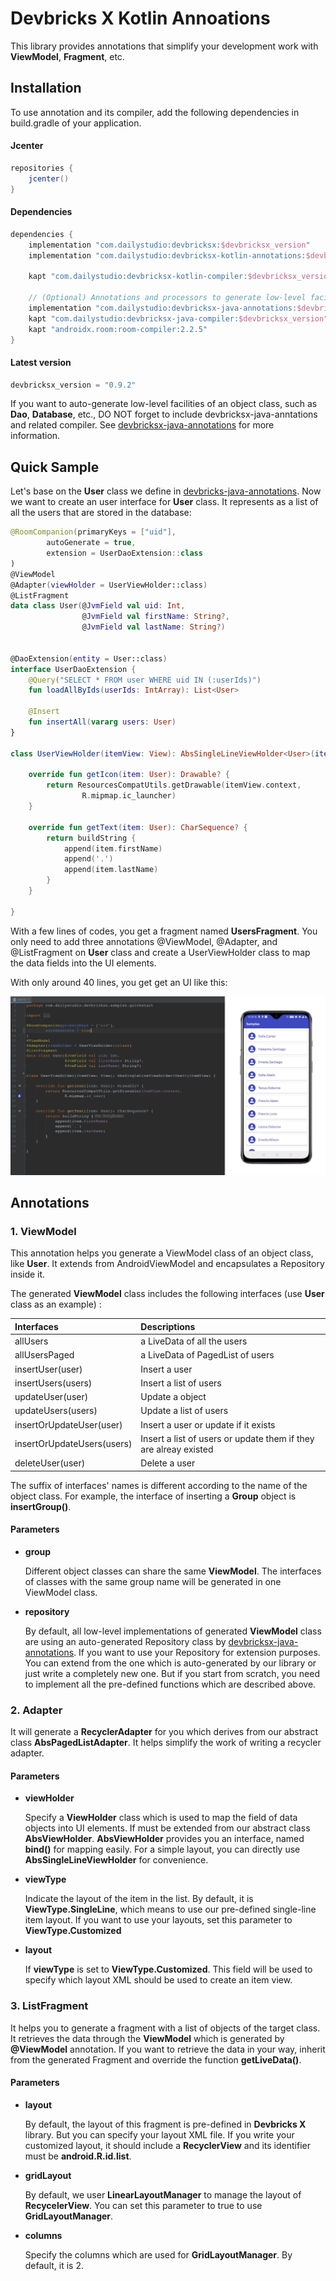 # Devbricks X Kotlin Annoations
This library provides annotations that simplify your development work with **ViewModel**, **Fragment**, etc.

## Installation
To use annotation and its compiler, add the following dependencies in build.gradle of your application.

#### Jcenter

```groovy
repositories { 
    jcenter()
}
```

#### Dependencies

```groovy
dependencies {
    implementation "com.dailystudio:devbricksx:$devbricksx_version"
    implementation "com.dailystudio:devbricksx-kotlin-annotations:$devbricksx_version"

    kapt "com.dailystudio:devbricksx-kotlin-compiler:$devbricksx_version"

    // (Optional) Annotations and processors to generate low-level facilities, such as Dao, Database, etc. 
    implementation "com.dailystudio:devbricksx-java-annotations:$devbricksx_version"
    kapt "com.dailystudio:devbricksx-java-compiler:$devbricksx_version"
    kapt "androidx.room:room-compiler:2.2.5"
}
```

#### Latest version

```groovy
devbricksx_version = "0.9.2"
```

If you want to auto-generate low-level facilities of an object class, such as **Dao**, **Database**, etc., DO NOT forget to include devbricksx-java-anntations and related compiler. See [devbricksx-java-annotations](../devbricksx-java-annotations/README.md) for more information.

## Quick Sample

Let's base on the **User** class we define in [devbricks-java-annotations](../devbricksx-java-annotations/README.md). Now we want to create an user interface for **User** class. It represents as a list of all the users that are stored in the database:

```kotlin
@RoomCompanion(primaryKeys = ["uid"],
        autoGenerate = true,
        extension = UserDaoExtension::class
)
@ViewModel
@Adapter(viewHolder = UserViewHolder::class)
@ListFragment
data class User(@JvmField val uid: Int,
                @JvmField val firstName: String?,
                @JvmField val lastName: String?)


@DaoExtension(entity = User::class)
interface UserDaoExtension {
    @Query("SELECT * FROM user WHERE uid IN (:userIds)")
    fun loadAllByIds(userIds: IntArray): List<User>

    @Insert
    fun insertAll(vararg users: User)
}

class UserViewHolder(itemView: View): AbsSingleLineViewHolder<User>(itemView) {

    override fun getIcon(item: User): Drawable? {
        return ResourcesCompatUtils.getDrawable(itemView.context,
                R.mipmap.ic_launcher)
    }

    override fun getText(item: User): CharSequence? {
        return buildString {
            append(item.firstName)
            append('.')
            append(item.lastName)
        }
    }

}
```
With a few lines of codes, you get a fragment named **UsersFragment**. You only need to add three annotations @ViewModel, @Adapter, and @ListFragment on **User** class and create a UserViewHolder class to map the data fields into the UI elements. 

With only around 40 lines, you get get an UI like this:

![](../docs/assets/samples.png)

## Annotations

### 1. ViewModel
This annotation helps you generate a ViewModel class of an object class, like **User**. It extends from AndroidViewModel and encapsulates a Repository inside it.

The generated **ViewModel** class includes the following interfaces (use **User** class as an example) :

Interfaces | Descriptions
:--        | :--
allUsers | a LiveData of all the users
allUsersPaged | a LiveData of PagedList of users
insertUser(user) | Insert a user
insertUsers(users) | Insert a list of users
updateUser(user) | Update a object
updateUsers(users) | Update a list of users
insertOrUpdateUser(user) | Insert a user or update if it exists
insertOrUpdateUsers(users) | Insert a list of users or update them if they are alreay existed
deleteUser(user) | Delete a user

The suffix of interfaces' names is different according to the name of the object class. For example, the interface of inserting a **Group** object is **insertGroup()**.

#### Parameters

- **group**
    
   Different object classes can share the same **ViewModel**. The interfaces of classes with the same group name will be generated in one ViewModel class.


- **repository**
    
    By default, all low-level implementations of generated **ViewModel** class are using an auto-generated Repository class by [devbricksx-java-annotations](../devbricksx-java-annotations/README.md). If you want to use your Repository for extension purposes. You can extend from the one which is auto-generated by our library or just write a completely new one. But if you start from scratch, you need to implement all the pre-defined functions which are described above.

### 2. Adapter
It will generate a **RecyclerAdapter** for you which derives from our abstract class **AbsPagedListAdapter**. It helps simplify the work of writing a recycler adapter. 

#### Parameters

- **viewHolder**
    
    Specify a **ViewHolder** class which is used to map the field of data objects into UI elements. If must be extended from our abstract class **AbsViewHolder**. **AbsViewHolder** provides you an interface, named **bind()** for mapping easily. For a simple layout, you can directly use **AbsSingleLineViewHolder** for convenience.

- **viewType**
    
    Indicate the layout of the item in the list. By default, it is **ViewType.SingleLine**, which means to use our pre-defined single-line item layout. If you want to use your layouts, set this parameter to **ViewType.Customized**

- **layout**
    
    If **viewType** is set to **ViewType.Customized**. This field will be used to specify which layout XML should be used to create an item view.


### 3. ListFragment
It helps you to generate a fragment with a list of objects of the target class. 
It retrieves the data through the **ViewModel** which is generated by **@ViewModel** annotation. If you want to retrieve the data in your way, inherit from the generated Fragment and override the function **getLiveData()**.

#### Parameters

- **layout**

    By default, the layout of this fragment is pre-defined in **Devbricks X** library. But you can specify your layout XML file. If you write your customized layout, it should include a **RecyclerView** and its identifier must be **android.R.id.list**.
    
- **gridLayout**    

    By default, we user **LinearLayoutManager** to manage the layout of **RecycelerView**. You can set this parameter to true to use **GridLayoutManager**.

- **columns**    

    Specify the columns which are used for **GridLayoutManager**. By default, it is 2.
